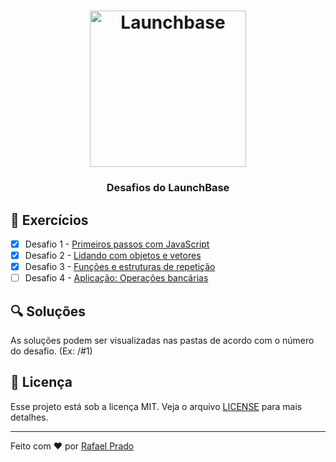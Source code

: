 <h1 align="center">
    <img alt="Launchbase" src="https://github.com/rpradosilva/launchbase-desafios/blob/master/images/logo_launchbase.png" width="250px" />
</h1>

<h3 align="center">
  Desafios do LaunchBase
</h3>

## :rocket: Exercícios

- [x] Desafio 1 - [Primeiros passos com JavaScript](https://github.com/Rocketseat/bootcamp-launchbase-desafios-01/blob/master/desafios/01-1-primeiros-passos-com-js.md)
- [x] Desafio 2 - [Lidando com objetos e vetores](https://github.com/Rocketseat/bootcamp-launchbase-desafios-01/blob/master/desafios/01-2-lidando-com-objetos-e-vetores.md)
- [x] Desafio 3 - [Funções e estruturas de repetição](https://github.com/Rocketseat/bootcamp-launchbase-desafios-01/blob/master/desafios/01-3-funcoes-e-estruturas-de-repeticao.md)
- [ ] Desafio 4 - [Aplicação: Operações bancárias](https://github.com/Rocketseat/bootcamp-launchbase-desafios-01/blob/master/desafios/01-4-aplicacao-operacoes-bancarias.md)

## :mag: Soluções

As soluções podem ser visualizadas nas pastas de acordo com o número do desafio. (Ex: /#1)

## :memo: Licença

Esse projeto está sob a licença MIT. Veja o arquivo [LICENSE](/LICENSE) para mais detalhes.

---

Feito com ♥ por [Rafael Prado](http://rprado.design)
